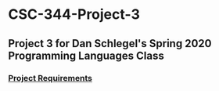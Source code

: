 # CSC-344-Project-3

## Project 3 for Dan Schlegel's Spring 2020 Programming Languages Class

### [Project Requirements](https://danielschlegel.org/wp/teaching/csc344-spring-2020/assignment-3/)
